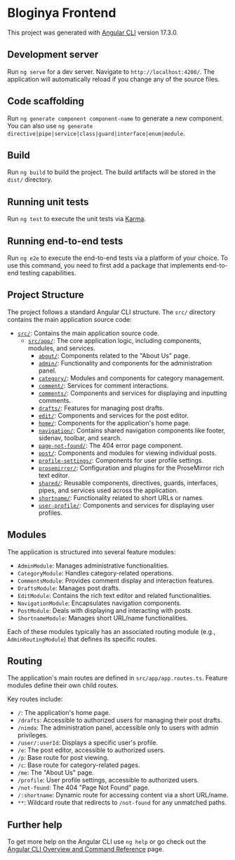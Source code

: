 # Bloginya Frontend

This project was generated with [Angular CLI](https://github.com/angular/angular-cli) version 17.3.0.

## Development server

Run `ng serve` for a dev server. Navigate to `http://localhost:4200/`. The application will automatically reload if you change any of the source files.

## Code scaffolding

Run `ng generate component component-name` to generate a new component. You can also use `ng generate directive|pipe|service|class|guard|interface|enum|module`.

## Build

Run `ng build` to build the project. The build artifacts will be stored in the `dist/` directory.

## Running unit tests

Run `ng test` to execute the unit tests via [Karma](https://karma-runner.github.io).

## Running end-to-end tests

Run `ng e2e` to execute the end-to-end tests via a platform of your choice. To use this command, you need to first add a package that implements end-to-end testing capabilities.

## Project Structure

The project follows a standard Angular CLI structure. The `src/` directory contains the main application source code:

*   [`src/`](src/): Contains the main application source code.
    *   [`src/app/`](src/app/): The core application logic, including components, modules, and services.
        *   [`about/`](src/app/about/): Components related to the "About Us" page.
        *   [`admin/`](src/app/admin/): Functionality and components for the administration panel.
        *   [`category/`](src/app/category/): Modules and components for category management.
        *   [`comment/`](src/app/comment/): Services for comment interactions.
        *   [`comments/`](src/app/comments/): Components and services for displaying and inputting comments.
        *   [`drafts/`](src/app/drafts/): Features for managing post drafts.
        *   [`edit/`](src/app/edit/): Components and services for the post editor.
        *   [`home/`](src/app/home/): Components for the application's home page.
        *   [`navigation/`](src/app/navigation/): Contains shared navigation components like footer, sidenav, toolbar, and search.
        *   [`page-not-found/`](src/app/page-not-found/): The 404 error page component.
        *   [`post/`](src/app/post/): Components and modules for viewing individual posts.
        *   [`profile-settings/`](src/app/profile-settings/): Components for user profile settings.
        *   [`prosemirror/`](src/app/prosemirror/): Configuration and plugins for the ProseMirror rich text editor.
        *   [`shared/`](src/app/shared/): Reusable components, directives, guards, interfaces, pipes, and services used across the application.
        *   [`shortname/`](src/app/shortname/): Functionality related to short URLs or names.
        *   [`user-profile/`](src/app/user-profile/): Components and services for displaying user profiles.

## Modules

The application is structured into several feature modules:

*   `AdminModule`: Manages administrative functionalities.
*   `CategoryModule`: Handles category-related operations.
*   `CommentsModule`: Provides comment display and interaction features.
*   `DraftsModule`: Manages post drafts.
*   `EditModule`: Contains the rich text editor and related functionalities.
*   `NavigationModule`: Encapsulates navigation components.
*   `PostModule`: Deals with displaying and interacting with posts.
*   `ShortnameModule`: Manages short URL/name functionalities.

Each of these modules typically has an associated routing module (e.g., `AdminRoutingModule`) that defines its specific routes.

## Routing

The application's main routes are defined in `src/app/app.routes.ts`. Feature modules define their own child routes.

Key routes include:

*   `/`: The application's home page.
*   `/drafts`: Accessible to authorized users for managing their post drafts.
*   `/nimda`: The administration panel, accessible only to users with admin privileges.
*   `/user/:userId`: Displays a specific user's profile.
*   `/e`: The post editor, accessible to authorized users.
*   `/p`: Base route for post viewing.
*   `/c`: Base route for category-related pages.
*   `/me`: The "About Us" page.
*   `/profile`: User profile settings, accessible to authorized users.
*   `/not-found`: The 404 "Page Not Found" page.
*   `/:shortname`: Dynamic route for accessing content via a short URL/name.
*   `**`: Wildcard route that redirects to `/not-found` for any unmatched paths.

## Further help

To get more help on the Angular CLI use `ng help` or go check out the [Angular CLI Overview and Command Reference](https://angular.io/cli) page.